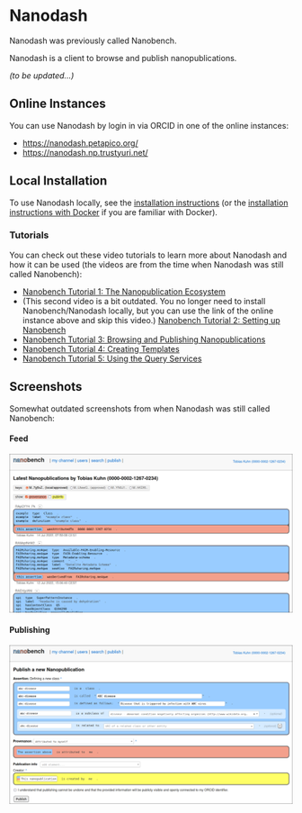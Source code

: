 Nanodash
========

Nanodash was previously called Nanobench.

Nanodash is a client to browse and publish nanopublications.

_(to be updated...)_

## Online Instances

You can use Nanodash by login in via ORCID in one of the online instances:

- https://nanodash.petapico.org/
- https://nanodash.np.trustyuri.net/


## Local Installation

To use Nanodash locally, see the [installation instructions](INSTALL.md) (or the [installation instructions with Docker](INSTALL-with-Docker.md) if you are familiar with Docker).


### Tutorials

You can check out these video tutorials to learn more about Nanodash and how it can be used (the videos are from the time when Nanodash was still called Nanobench):

- [Nanobench Tutorial 1: The Nanopublication Ecosystem](https://youtu.be/wPAd9wPkvEg)
- (This second video is a bit outdated. You no longer need to install Nanobench/Nanodash locally, but you can use the link of the online instance above and skip this video.)
  [Nanobench Tutorial 2: Setting up Nanobench](https://youtu.be/GG21BhzxaQk)
- [Nanobench Tutorial 3: Browsing and Publishing Nanopublications](https://youtu.be/-UB28HVEO38)
- [Nanobench Tutorial 4: Creating Templates](https://youtu.be/gQk8ItHr38U)
- [Nanobench Tutorial 5: Using the Query Services](https://youtu.be/U200GuqOBso)


## Screenshots

Somewhat outdated screenshots from when Nanodash was still called Nanobench:

#### Feed

![screenshot 1](screenshot1.png)

#### Publishing

![screenshot 2](screenshot2.png)
